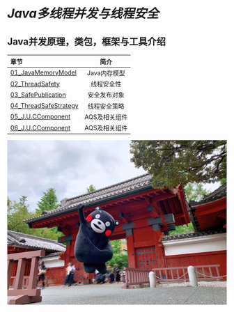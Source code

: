 # ***Java多线程并发与线程安全***

## Java并发原理，类包，框架与工具介绍

| 章节                                                         |       简介        |
| :----------------------------------------------------------- | :---------------: |
| [01_JavaMemoryModel](https://github.com/undermoonoldman/JavaFamilyBucket/tree/master/JavaConcurrency/01_JavaMemoryModel) |   Java内存模型    |
| [02_ThreadSafety](https://github.com/undermoonoldman/JavaFamilyBucket/tree/master/JavaConcurrency/02_ThreadSafety) | 线程安全性 |
| [03_SafePublication](https://github.com/undermoonoldman/JavaFamilyBucket/tree/master/JavaConcurrency/03_SafePublication) |   安全发布对象    |
| [04_ThreadSafeStrategy](https://github.com/undermoonoldman/JavaFamilyBucket/tree/master/JavaConcurrency/04_ThreadSafeStrategy) | 线程安全策略 |
| [05_J.U.CComponent](https://github.com/undermoonoldman/JavaFamilyBucket/tree/master/JavaConcurrency/05_J.U.CComponent) | AQS及相关组件 |
| [06_J.U.CComponent](https://github.com/undermoonoldman/JavaFamilyBucket/tree/master/JavaConcurrency/06_J.U.CComponent) | AQS及相关组件 |

![正事配图](https://raw.githubusercontent.com/undermoonoldman/JavaFamilyBucket/master/Resource/IMG/h.jpeg)

